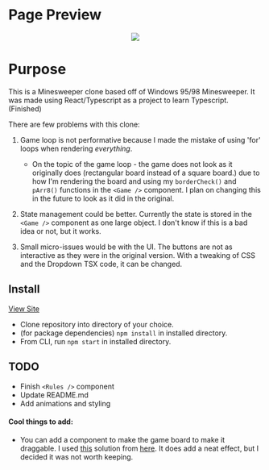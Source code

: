 # Page Preview
<div align="center">
    <img src="https://i.imgur.com/YdsFsoa.gif" />
</div>
    
# Purpose
This is a Minesweeper clone based off of Windows 95/98 Minesweeper. It was made using React/Typescript as a project to learn Typescript. (Finished)

There are few problems with this clone:

1. Game loop is not performative because I made the mistake of using 'for' loops when rendering *everything*.
    - On the topic of the game loop - the game does not look as it originally does (rectangular board instead of a square board.) due to how I'm rendering the board and using my ```borderCheck()``` and ```pArr8()``` functions in the ```<Game />``` component. I plan on changing this in the future to look as it did in the original.

2. State management could be better. Currently the state is stored in the ```<Game />``` component as one large object. I don't know if this is a bad idea or not, but it works.

3. Small micro-issues would be with the UI. The buttons are not as interactive as they were in the original version. With a tweaking of CSS and the Dropdown TSX code, it can be changed.

## Install
<a href="https://msc-react.herokuapp.com/" target="_blank">View Site</a>

- Clone repository into directory of your choice.
- (for package dependencies) ``` npm install ``` in installed  directory.
- From CLI, run ``` npm start ``` in installed directory.

## TODO
- Finish ```<Rules />``` component
- Update README.md
- Add animations and styling

#### Cool things to add:

- You can add a component to make the game board to make it draggable. I used [this](https://codesandbox.io/s/condescending-dirac-rxwgx?file=/src/App.js) solution from [here](https://stackoverflow.com/a/39192992/11833883). It does add a neat effect, but I decided it was not worth keeping.
